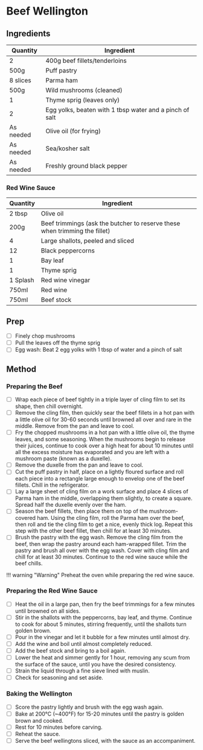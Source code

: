 # Beef Wellington

## Ingredients
| Quantity | Ingredient |
| --- | --- |
| 2 | 400g beef fillets/tenderloins |
| 500g | Puff pastry |
| 8 slices | Parma ham |
| 500g | Wild mushrooms (cleaned) |
| 1 | Thyme sprig (leaves only) |
| 2 | Egg yolks, beaten with 1 tbsp water and a pinch of salt |
| As needed | Olive oil (for frying) |
| As needed | Sea/kosher salt |
| As needed | Freshly ground black pepper |

### Red Wine Sauce
| Quantity | Ingredient |
| --- | --- |
| 2 tbsp | Olive oil |
| 200g  | Beef trimmings (ask the butcher to reserve these when trimming the fillet) |
| 4 | Large shallots, peeled and sliced |
| 12 | Black peppercorns |
| 1 | Bay leaf |
| 1 | Thyme sprig |
| 1 Splash | Red wine vinegar |
| 750ml | Red wine |
| 750ml | Beef stock |

## Prep
- [ ] Finely chop mushrooms
- [ ] Pull the leaves off the thyme sprig
- [ ] Egg wash: Beat 2 egg yolks with 1 tbsp of water and a pinch of salt

## Method
### Preparing the Beef
- [ ] Wrap each piece of beef tightly in a triple layer of cling film to set its shape, then chill overnight.
- [ ] Remove the cling film, then quickly sear the beef fillets in a hot pan with a little olive oil for 30-60 seconds until browned all over and rare in the middle. Remove from the pan and leave to cool.
- [ ] Fry the chopped mushrooms in a hot pan with a little olive oil, the thyme leaves, and some seasoning. When the mushrooms begin to release their juices, continue to cook over a high heat for about 10 minutes until all the excess moisture has evaporated and you are left with a mushroom paste (known as a duxelle).
- [ ] Remove the duxelle from the pan and leave to cool.
- [ ] Cut the puff pastry in half, place on a lightly floured surface and roll each piece into a rectangle large enough to envelop one of the beef fillets. Chill in the refrigerator.
- [ ] Lay a large sheet of cling film on a work surface and place 4 slices of Parma ham in the middle, overlapping them slightly, to create a square. Spread half the duxelle evenly over the ham.
- [ ] Season the beef fillets, then place them on top of the mushroom-covered ham. Using the cling film, roll the Parma ham over the beef, then roll and tie the cling film to get a nice, evenly thick log. Repeat this step with the other beef fillet, then chill for at least 30 minutes.
- [ ] Brush the pastry with the egg wash. Remove the cling film from the beef, then wrap the pastry around each ham-wrapped fillet. Trim the pastry and brush all over with the egg wash. Cover with cling film and chill for at least 30 minutes. Continue to the red wine sauce while the beef chills.

!!! warning "Warning"
    Preheat the oven while preparing the red wine sauce.

### Preparing the Red Wine Sauce
- [ ] Heat the oil in a large pan, then fry the beef trimmings for a few minutes until browned on all sides. 
- [ ] Stir in the shallots with the peppercorns, bay leaf, and thyme. Continue to cook for about 5 minutes, stirring frequently, until the shallots turn golden brown.
- [ ] Pour in the vinegar and let it bubble for a few minutes until almost dry. 
- [ ] Add the wine and boil until almost completely reduced. 
- [ ] Add the beef stock and bring to a boil again.
- [ ] Lower the heat and simmer gently for 1 hour, removing any scum from the surface of the sauce, until you have the desired consistency. 
- [ ] Strain the liquid through a fine sieve lined with muslin. 
- [ ] Check for seasoning and set aside.

### Baking the Wellington
- [ ] Score the pastry lightly and brush with the egg wash again.
- [ ] Bake at 200&deg;C (~400&deg;F) for 15-20 minutes until the pastry is golden brown and cooked. 
- [ ] Rest for 10 minutes before carving.
- [ ] Reheat the sauce. 
- [ ] Serve the beef wellingtons sliced, with the sauce as an accompaniment.
